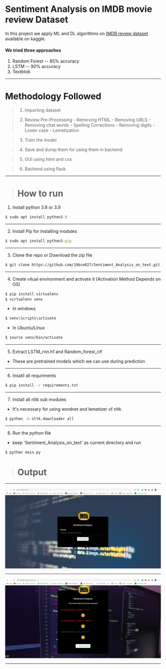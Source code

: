 # Sentiment Analysis on IMDB movie review Dataset

In this project we apply ML and DL algorithms on [IMDB review dataset](https://www.kaggle.com/datasets/lakshmi25npathi/imdb-dataset-of-50k-movie-reviews) available on kaggle.

#### We tried three approaches
1) Random Forest -- 85% accuracy
2) LSTM -- 90% accuracy
3) Textblob

<hr>

# Methodology Followed
> 1) Importing dataset

> 2) Review Pre-Processing
    - Removing HTML
    - Removing URLS
    - Removing chat words
    - Spelling Corrections
    - Removing digits
    - Lower case
    - Lemetization

> 3) Train the model

> 4) Save and dump them for using them in backend

> 5) GUI using html and css

> 6) Backend using flask

<hr>

> # How to  run

1) Install python 3.8 or 3.9

```python
$ sudo apt install python3.8
```
<hr>

2) Install Pip for installing modules

```bat 
$ sudo apt install python3-pip
```

<hr>

3) Clone the repo or Download the zip file 

```bash 
$ git clone https://github.com/19bce027/Sentiment_Analysis_on_text.git
```

<hr>


4) Create vitual environment and activate it (Activation Method Depends on OS)

```bash 
$ pip install virtualenv
$ virtualenv venv
```

- In windows

```bash
$ venv\Scripts\activate
```

- In Ubuntu/Linux

```bash
$ source venv/bin/activate
```

<hr>

5) Extract LSTM_rnn.h1 and Random_forest_clf
- These are pretrained models which we can use during prediction

<hr>

6) Insatll all requriments

```bash 
$ pip install -r requirements.txt
```

<hr>

7) Install all nltk sub modules
- It's necessary for using wordnet and lemetizer of nltk

```bash 
$ python -m nltk.downloader all
```

<hr>

8) Run the python file
- keep 'Sentiment_Analysis_on_text' as current directory and run

```bash 
$ python main.py
```

> # Output

<hr>

![sample output](static/first.jpg)

<hr>

![sample output](static/third.jpg)

<hr>
